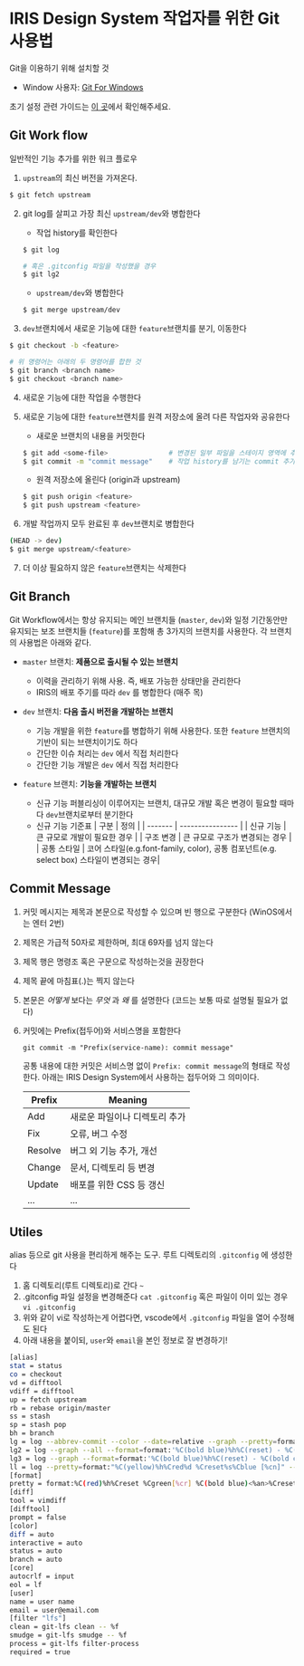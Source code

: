 # IRIS Design System 작업자를 위한 Git 사용법

Git을 이용하기 위해 설치할 것

- Window 사용자: [Git For Windows](https://gitforwindows.org/)

초기 설정 관련 가이드는 [이 곳](https://docs.google.com/presentation/d/1XfeLMGzZ6OmhFr3lWICV4-FA5C9cR2xgDTlRfXHsTUo/edit#slide=id.g99fa5101ef_0_315)에서 확인해주세요.

## Git Work flow

일반적인 기능 추가를 위한 워크 플로우

1. `upstream`의 최신 버전을 가져온다.

```bash
$ git fetch upstream
```

2. git log를 살피고 가장 최신 `upstream/dev`와 병합한다

   - 작업 history를 확인한다

   ```bash
   $ git log

   # 혹은 .gitconfig 파일을 작성했을 경우
   $ git lg2
   ```

   - `upstream/dev`와 병합한다

   ```bash
   $ git merge upstream/dev
   ```

3. `dev`브랜치에서 새로운 기능에 대한 `feature`브랜치를 분기, 이동한다

```bash
$ git checkout -b <feature>

# 위 명령어는 아래의 두 명령어를 합한 것
$ git branch <branch name>
$ git checkout <branch name>
```

4. 새로운 기능에 대한 작업을 수행한다

5. 새로운 기능에 대한 `feature`브랜치를 원격 저장소에 올려 다른 작업자와 공유한다

   - 새로운 브랜치의 내용을 커밋한다

   ```bash
   $ git add <some-file>               # 변경된 일부 파일을 스테이지 영역에 추가
   $ git commit -m "commit message"    # 작업 history를 남기는 commit 추가
   ```

   - 원격 저장소에 올린다 (origin과 upstream)

   ```bash
   $ git push origin <feature>
   $ git push upstream <feature>
   ```

6. 개발 작업까지 모두 완료된 후 `dev`브랜치로 병합한다

```bash
(HEAD -> dev)
$ git merge upstream/<feature>
```

7. 더 이상 필요하지 않은 `feature`브랜치는 삭제한다

## Git Branch

Git Workflow에서는 항상 유지되는 메인 브랜치들 (`master`, `dev`)와 일정 기간동안만 유지되는 보조 브랜치들 (`feature`)를 포함해 총 3가지의 브랜치를 사용한다. 각 브랜치의 사용법은 아래와 같다.

- `master` 브랜치: **제품으로 출시될 수 있는 브랜치**

  - 이력을 관리하기 위해 사용. 즉, 배포 가능한 상태만을 관리한다
  - IRIS의 배포 주기를 따라 `dev` 를 병합한다 (매주 목)

- `dev` 브랜치: **다음 출시 버전을 개발하는 브랜치**

  - 기능 개발을 위한 `feature`를 병합하기 위해 사용한다. 또한 `feature` 브랜치의 기반이 되는 브랜치이기도 하다
  - 간단한 이슈 처리는 `dev` 에서 직접 처리한다
  - 간단한 기능 개발은 `dev` 에서 직접 처리한다

- `feature` 브랜치: **기능을 개발하는 브랜치**
  - 신규 기능 퍼블리싱이 이루어지는 브랜치, 대규모 개발 혹은 변경이 필요할 때마다 `dev`브랜치로부터 분기한다
  - 신규 기능 기준표
    | 구분 | 정의 |
    | ------- | ---------------- |
    | 신규 기능 | 큰 규모로 개발이 필요한 경우 |
    | 구조 변경 | 큰 규모로 구조가 변경되는 경우 |
    | 공통 스타일 | 코어 스타일(e.g.font-family, color), 공통 컴포넌트(e.g. select box) 스타일이 변경되는 경우|

## Commit Message

1. 커밋 메시지는 제목과 본문으로 작성할 수 있으며 빈 행으로 구분한다 (WinOS에서는 엔터 2번)
2. 제목은 가급적 50자로 제한하며, 최대 69자를 넘지 않는다
3. 제목 행은 명령조 혹은 구문으로 작성하는것을 권장한다
4. 제목 끝에 마침표(.)는 찍지 않는다
5. 본문은 _어떻게_ 보다는 _무엇_ 과 _왜_ 를 설명한다 (코드는 보통 따로 설명될 필요가 없다)
6. 커밋에는 Prefix(접두어)와 서비스명을 포함한다

   ```
   git commit -m "Prefix(service-name): commit message"
   ```

   공통 내용에 대한 커밋은 서비스명 없이 `Prefix: commit message`의 형태로 작성한다.
   아래는 IRIS Design System에서 사용하는 접두어와 그 의미이다.

   | Prefix  | Meaning                       |
   | ------- | ----------------------------- |
   | Add     | 새로운 파일이나 디렉토리 추가 |
   | Fix     | 오류, 버그 수정               |
   | Resolve | 버그 외 기능 추가, 개선       |
   | Change  | 문서, 디렉토리 등 변경        |
   | Update  | 배포를 위한 CSS 등 갱신       |
   | ...     | ...                           |

## Utiles

alias 등으로 git 사용을 편리하게 해주는 도구. 루트 디렉토리의 `.gitconfig` 에 생성한다

1. 홈 디렉토리(루트 디렉토리)로 간다 `~`
2. .gitconfig 파일 설정을 변경해준다 `cat .gitconfig` 혹은 파일이 이미 있는 경우 `vi .gitconfig`
3. 위와 같이 vi로 작성하는게 어렵다면, vscode에서 `.gitconfig` 파일을 열어 수정해도 된다
4. 아래 내용을 붙이되, `user`와 `email`을 본인 정보로 잘 변경하기!

```bash
[alias]
stat = status
co = checkout
vd = difftool
vdiff = difftool
up = fetch upstream
rb = rebase origin/master
ss = stash
sp = stash pop
bh = branch
lg = log --abbrev-commit --color --date=relative --graph --pretty=format:'%C(red)%h%Creset -%C(blue)%d%Creset %s %Cgreen[%C(bold blue)<%an>%Creset'
lg2 = log --graph --all --format=format:'%C(bold blue)%h%C(reset) - %C(bold cyan)%aD%C(reset) %C(bold green)(%ar)%C(reset) %C(bold yellow)%d%C(reset)%n'' %C(white)%s%C(reset) %C(bold white)? %an%C(reset)' --abbrev-commit
lg3 = log --graph --format=format:'%C(bold blue)%h%C(reset) - %C(bold cyan)%aD%C(reset) %C(bold green)(%ar)%C(reset)%C(bollow)%d%C(reset)%n'' %C(white)%s%C(reset) %C(bold white)? %an%C(reset)' --abbrev-commit
ll = log --pretty=format:"%C(yellow)%h%Cred%d %Creset%s%Cblue [%cn]" --decorate --numstat
[format]
pretty = format:%C(red)%h%Creset %Cgreen[%cr] %C(bold blue)<%an>%Creset %n %C(blue)%d%Creset %s
[diff]
tool = vimdiff
[difftool]
prompt = false
[color]
diff = auto
interactive = auto
status = auto
branch = auto
[core]
autocrlf = input
eol = lf
[user]
name = user name
email = user@email.com
[filter "lfs"]
clean = git-lfs clean -- %f
smudge = git-lfs smudge -- %f
process = git-lfs filter-process
required = true
```

[^1]: 새로운 기능을 포함한 상태로 모든 기능이 정상적으로 동작 하는 상태를 말한다
